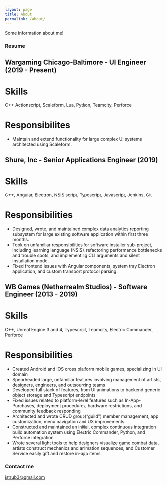 ```yaml
---
layout: page
title: About
permalink: /about/
---
```


Some information about me!

### Resume

## Wargaming Chicago-Baltimore - UI Engineer (2019 - Present)
# Skills
C++ Actionscript, Scaleform, Lua, Python, Teamcity, Perforce
# Responsibilites
* Maintain and extend functionality for large complex UI systems architected using Scaleform.

## Shure, Inc - Senior Applications Engineer (2019)
# Skills
C++, Angular, Electron, NSIS script, Typescript, Javascript, Jenkins, Git
# Responsibilities
* Designed, wrote, and maintained complex data analytics reporting subsystem for large existing software application within first three months.
* Took on unfamiliar responsibilities for software installer sub-project, including learning language (NSIS), refactoring performance bottlenecks and trouble spots, and implementing CLI arguments and silent installation mode.
* Fixed frontend issues with Angular components, system tray Electron application, and custom transport protocol parsing.

## WB Games (Netherrealm Studios) - Software Engineer (2013 - 2019)
# Skills
C++, Unreal Engine 3 and 4, Typescript, Teamcity, Electric Commander, Perforce 
# Responsibilities
* Created Android and iOS cross platform mobile games, specializing in UI domain
* Spearheaded large, unfamiliar features involving management of artists, designers, engineers, and outsourcing teams
* Developed full stack of features, from UI animations to backend generic object storage and Typescript endpoints
* Fixed issues related to platform-level features such as In-App-Purchases, deployment procedures, hardware restrictions, and community feedback responding
* Architected and wrote CRUD group(“guild”) member management, app customization, menu navigation and UX improvements
* Constructed and maintained an initial, complex continuous integration build automation system using Electric Commander, Python, and Perforce integration
* Wrote several light tools to help designers visualize game combat data, artists construct mechanics and animation sequences, and Customer Service easily gift and restore in-app items


### Contact me

[jstrub3@gmail.com](mailto:jstrub3@gmail.com)
